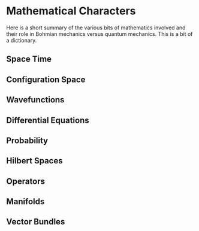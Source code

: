 # Mathematical Characters

Here is a short summary of the various bits of mathematics involved and their role in Bohmian mechanics versus quantum mechanics. This is a bit of a dictionary.

## Space Time

## Configuration Space

## Wavefunctions

## Differential Equations

## Probability

## Hilbert Spaces

## Operators

## Manifolds

## Vector Bundles

